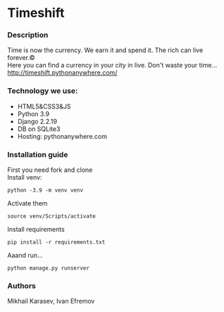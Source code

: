# Timeshift

### Description
Time is now the currency. We earn it and spend it. The rich can live forever.©  
Here you can find a currency in your city in live. Don't waste your time...  
http://timeshift.pythonanywhere.com/

### Technology we use:
- HTML5&CSS3&JS
- Python 3.9
- Django 2.2.19
- DB on SQLite3
- Hosting: pythonanywhere.com

### Installation guide
First you need fork and clone  
Install venv:
```
python -3.9 -m venv venv
```
Activate them
```
source venv/Scripts/activate
```
Install requirements
```
pip install -r requirements.txt
```
Aaand run...
```
python manage.py runserver
```
### Authors
Mikhail Karasev, Ivan Efremov